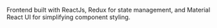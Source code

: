 Frontend built with ReactJs, Redux for state management, and Material React UI for simplifying component styling. 

